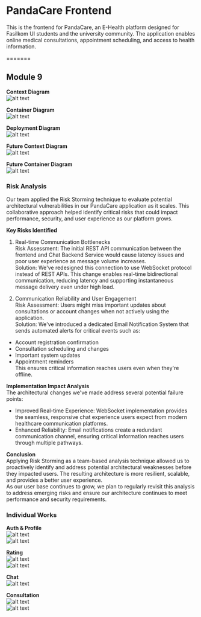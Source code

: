 # PandaCare Frontend

This is the frontend for PandaCare, an E-Health platform designed for Fasilkom UI students and the university community. The application enables online medical consultations, appointment scheduling, and access to health information.

=======
## Module 9  
**Context Diagram**  
![alt text](public/readme/1.png)  

**Container Diagram**    
![alt text](public/readme/2.png)  

**Deployment Diagram**    
![alt text](public/readme/3.png)  

**Future Context Diagram**  
![alt text](public/readme/4.png)  

**Future  Container Diagram**  
![alt text](public/readme/5.png)  

### Risk Analysis
Our team applied the Risk Storming technique to evaluate potential architectural vulnerabilities in our PandaCare application as it scales. This collaborative approach helped identify critical risks that could impact performance, security, and user experience as our platform grows.   

**Key Risks Identified**

1. Real-time Communication Bottlenecks  
Risk Assessment: The initial REST API communication between the frontend and Chat Backend Service would cause latency issues and poor user experience as message volume increases.  
Solution: We've redesigned this connection to use WebSocket protocol instead of REST APIs. This change enables real-time bidirectional  communication, reducing latency and supporting instantaneous message delivery even under high load.  

2. Communication Reliability and User Engagement  
Risk Assessment: Users might miss important updates about consultations or account changes when not actively using the application.  
Solution: We've introduced a dedicated Email Notification System that sends automated alerts for critical events such as:   
- Account registration confirmation  
- Consultation scheduling and changes  
- Important system updates  
- Appointment reminders  
This ensures critical information reaches users even when they're offline.

**Implementation Impact Analysis**  
The architectural changes we've made address several potential failure points:
- Improved Real-time Experience: WebSocket implementation provides the seamless, responsive chat experience users expect from modern healthcare communication platforms.  
- Enhanced Reliability: Email notifications create a redundant communication channel, ensuring critical information reaches users through multiple pathways.  

**Conclusion**  
Applying Risk Storming as a team-based analysis technique allowed us to proactively identify and address potential architectural weaknesses before they impacted users. The resulting architecture is more resilient, scalable, and provides a better user experience.  
As our user base continues to grow, we plan to regularly revisit this analysis to address emerging risks and ensure our architecture continues to meet performance and security requirements.  

### Individual Works  

**Auth & Profile**  
![alt text](public/readme/messageImage_1747403676488.jpg)   
![alt text](public/readme/messageImage_1747403683901.jpg)    

**Rating**  
![alt text](public/readme/6.drawio.png)  
![alt text](public/readme/7.drawio.png)  

**Chat**  
![alt text](public/readme/chat1.jpg)  

**Consultation**  
![alt text](public/readme/konsul1.jpg)  
![alt text](public/readme/konsul2.jpg)

